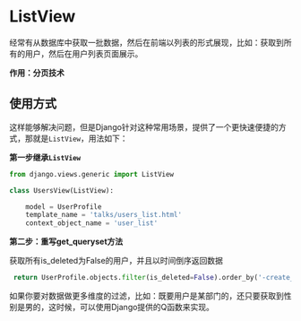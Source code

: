 # ListView
经常有从数据库中获取一批数据，然后在前端以列表的形式展现，比如：获取到所有的用户，然后在用户列表页面展示。

**作用：分页技术**

## 使用方式
这样能够解决问题，但是Django针对这种常用场景，提供了一个更快速便捷的方式，那就是`ListView`，用法如下：

**第一步继承`ListView`**
```python
from django.views.generic import ListView

class UsersView(ListView):

    model = UserProfile
    template_name = 'talks/users_list.html'
    context_object_name = 'user_list'
```
**第二步：重写get_queryset方法**

获取所有is_deleted为False的用户，并且以时间倒序返回数据
```python
 return UserProfile.objects.filter(is_deleted=False).order_by('-create_time')
```
如果你要对数据做更多维度的过滤，比如：既要用户是某部门的，还只要获取到性别是男的，这时候，可以使用Django提供的Q函数来实现。